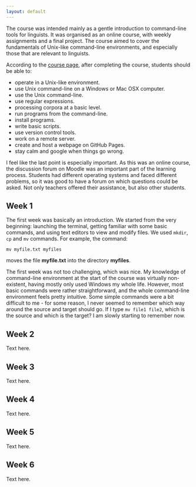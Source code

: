 ```yaml
---
layout: default
---
```


The course was intended mainly as a gentle introduction to command-line tools for linguists.
It was organised as an online course, with weekly assignments and a final project.
The course aimed to cover the fundamentals of Unix-like command-line environments, and
especially those that are relevant to linguists.

According to the [course page](https://courses.helsinki.fi/en/kik-lg218/126710126),
after completing the course, students should be able to:

- operate in a Unix-like environment.
- use Unix command-line on a Windows or Mac OSX computer.
- use the Unix command-line.
- use regular expressions.
- processing corpora at a basic level.
- run programs from the command-line.
- install programs.
- write basic scripts.
- use version control tools.
- work on a remote server.
- create and host a webpage on GitHub Pages.
- stay calm and google when things go wrong.

I feel like the last point is especially important. As this was an online course,
the discussion forum on Moodle was an important part of the learning process.
Students had different operating systems and faced different problems,
so it was good to have a forum on which questions could be asked.
Not only teachers offered their assistance, but also other students.

## Week 1

The first week was basically an introduction. We started from the very beginning:
launching the terminal, getting familiar with some basic commands, and using text
editors to view and modify files. We used `mkdir`, `cp` and `mv` commands. For example,
the command:

```
mv myfile.txt myfiles
```

moves the file **myfile.txt** into the directory **myfiles**.

The first week was not too challenging, which was nice. My knowledge of command-line
environment at the start of the course was virtually non-existent, having mostly only
used Windows my whole life. However, most basic commands were rather straightforward,
and the whole command-line environment feels pretty intuitive. Some simple commands
were a bit difficult to me - for some reason, I never seemed to remember which way
around the source and target should go. If I type `mv file1 file2`, which is the source
and which is the target? I am slowly starting to remember now.

## Week 2

Text here.

## Week 3

Text here.

## Week 4

Text here.

## Week 5

Text here.

## Week 6

Text here.
